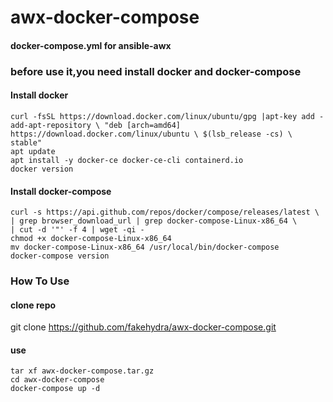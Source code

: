 # awx-docker-compose
####  docker-compose.yml for ansible-awx 
### before use it,you need install docker and docker-compose

#### Install docker

```
curl -fsSL https://download.docker.com/linux/ubuntu/gpg |apt-key add -
add-apt-repository \ "deb [arch=amd64] https://download.docker.com/linux/ubuntu \ $(lsb_release -cs) \ stable"
apt update
apt install -y docker-ce docker-ce-cli containerd.io
docker version
```

####  Install docker-compose

```
curl -s https://api.github.com/repos/docker/compose/releases/latest \
| grep browser_download_url | grep docker-compose-Linux-x86_64 \
| cut -d '"' -f 4 | wget -qi -
chmod +x docker-compose-Linux-x86_64
mv docker-compose-Linux-x86_64 /usr/local/bin/docker-compose
docker-compose version
```

### How To Use 
#### clone repo
git clone https://github.com/fakehydra/awx-docker-compose.git

#### use

```
tar xf awx-docker-compose.tar.gz
cd awx-docker-compose
docker-compose up -d
```
